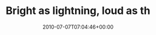---
retweeted: false
source: <a href="http://twitter.com" rel="nofollow">Twitter Web Client</a>
entities:
  hashtags: []
  symbols: []
  user_mentions:
  - name: La Dispute
    screen_name: ladisputeband
    indices:
    - '62'
    - '76'
    id_str: '24959165'
    id: '24959165'
  urls: []
display_text_range:
- '0'
- '87'
favorite_count: '0'
id_str: '17930764326'
truncated: false
retweet_count: '0'
id: '17930764326'
created_at: Wed Jul 07 07:04:46 +0000 2010
favorited: false
full_text: Bright as lightning, loud as thunder! Hach. Jetzt ne Show von [@ladisputeband](https://twitter.com/ladisputeband)
  im Waggon.
lang: de
tags:
- pesos:twitter
date: '2010-07-07T07:04:46+00:00'
src: https://twitter.com/bascht/status/17930764326
original_url: https://twitter.com/bascht/status/17930764326
type: twitter_tweet
text: Bright as lightning, loud as thunder! Hach. Jetzt ne Show von [@ladisputeband](https://twitter.com/ladisputeband)
  im Waggon.
title: Bright as lightning, loud as th

---